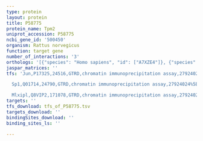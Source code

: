 ```yaml
---
type: protein
layout: protein
title: P58775
protein_name: Tpm2
uniprot_accession: P58775
ncbi_gene_id: '500450'
organism: Rattus norvegicus
function: target gene
number_of_interactions: '3'
orthologs: '[{"species": "Homo sapiens", "id": ["A7XZE4"]}, {"species": "Mus musculus", "id": ["<a href=\"/protein/p58774\">P58774</a>"]}, {"species": "Caenorhabditis elegans", "id": ["A0A0K3AUC2"]}, {"species": "Drosophila melanogaster", "id": ["A0A0B4KG06", "<a href=\"/protein/p09491\">P09491</a>"]}, {"species": "Saccharomyces cerevisiae", "id": ["<a href=\"/protein/p17536\">P17536</a>"]}]'
jaspar_matrices: ''
tfs: 'Jun,P17325,24516,GTRD,chromatin immunoprecipitation assay,27924024%5Buid%5D,No

  Sp1,Q01714,24790,GTRD,chromatin immunoprecipitation assay,27924024%5Buid%5D,No

  Mlxipl,Q8VIP2,171078,GTRD,chromatin immunoprecipitation assay,27924024%5Buid%5D,No'
targets: ''
tfs_download: tfs_of_P58775.tsv
targets_download: ''
bindingSites_download: ''
binding_sites_ls: ''

---
```

